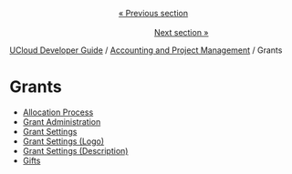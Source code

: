 <p align='center'>
<a href='/docs/developer-guide/accounting-and-projects/accounting/visualization.md'>« Previous section</a>
&nbsp;&nbsp;&nbsp;&nbsp;&nbsp;&nbsp;&nbsp;&nbsp;&nbsp;&nbsp;&nbsp;&nbsp;&nbsp;&nbsp;&nbsp;&nbsp;&nbsp;&nbsp;&nbsp;&nbsp;&nbsp;&nbsp;&nbsp;&nbsp;&nbsp;&nbsp;&nbsp;&nbsp;&nbsp;&nbsp;&nbsp;&nbsp;&nbsp;&nbsp;&nbsp;&nbsp;&nbsp;&nbsp;&nbsp;&nbsp;&nbsp;&nbsp;&nbsp;&nbsp;&nbsp;&nbsp;&nbsp;&nbsp;&nbsp;&nbsp;&nbsp;&nbsp;&nbsp;&nbsp;&nbsp;&nbsp;&nbsp;&nbsp;&nbsp;&nbsp;&nbsp;&nbsp;&nbsp;&nbsp;&nbsp;&nbsp;&nbsp;&nbsp;&nbsp;&nbsp;&nbsp;&nbsp;&nbsp;&nbsp;&nbsp;&nbsp;&nbsp;&nbsp;&nbsp;&nbsp;&nbsp;&nbsp;&nbsp;&nbsp;&nbsp;&nbsp;&nbsp;&nbsp;&nbsp;&nbsp;&nbsp;&nbsp;&nbsp;&nbsp;&nbsp;&nbsp;&nbsp;&nbsp;&nbsp;&nbsp;&nbsp;&nbsp;&nbsp;&nbsp;&nbsp;&nbsp;&nbsp;&nbsp;&nbsp;&nbsp;&nbsp;&nbsp;&nbsp;&nbsp;&nbsp;&nbsp;&nbsp;&nbsp;&nbsp;&nbsp;&nbsp;&nbsp;&nbsp;&nbsp;&nbsp;&nbsp;&nbsp;&nbsp;&nbsp;&nbsp;&nbsp;&nbsp;&nbsp;&nbsp;&nbsp;&nbsp;&nbsp;&nbsp;&nbsp;&nbsp;&nbsp;&nbsp;&nbsp;&nbsp;&nbsp;&nbsp;&nbsp;&nbsp;&nbsp;&nbsp;&nbsp;&nbsp;&nbsp;<a href='/docs/developer-guide/accounting-and-projects/grants/grants.md'>Next section »</a>
</p>


[UCloud Developer Guide](/docs/developer-guide/README.md) / [Accounting and Project Management](/docs/developer-guide/accounting-and-projects/README.md) / Grants
# Grants

 - [Allocation Process](/docs/developer-guide/accounting-and-projects/grants/grants.md)
 - [Grant Administration](/docs/developer-guide/accounting-and-projects/grants/grant-admin.md)
 - [Grant Settings](/docs/developer-guide/accounting-and-projects/grants/grant-settings.md)
 - [Grant Settings (Logo)](/docs/developer-guide/accounting-and-projects/grants/grant-settings-logo.md)
 - [Grant Settings (Description)](/docs/developer-guide/accounting-and-projects/grants/grant-settings-description.md)
 - [Gifts](/docs/developer-guide/accounting-and-projects/grants/gifts.md)
